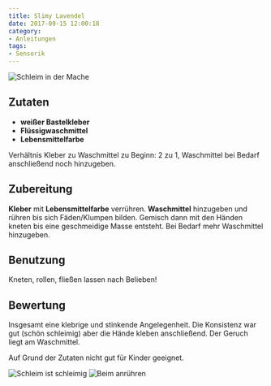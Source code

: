 ```yaml
---
title: Slimy Lavendel
date: 2017-09-15 12:00:18
category:
- Anleitungen
tags: 
- Sensorik
---
```


![Schleim in der Mache](/make-a-mess/images/schleim_lavendel_1.jpg)

## Zutaten
- **weißer Bastelkleber**
- **Flüssigwaschmittel**
- **Lebensmittelfarbe**

Verhältnis Kleber zu Waschmittel zu Beginn: 2 zu 1, Waschmittel bei Bedarf anschließend noch hinzugeben. 

## Zubereitung

**Kleber** mit **Lebensmittelfarbe** verrühren. **Waschmittel** hinzugeben und rühren bis sich Fäden/Klumpen bilden. Gemisch dann mit den Händen kneten bis eine geschmeidige Masse entsteht. Bei Bedarf mehr Waschmittel hinzugeben. 

## Benutzung

Kneten, rollen, fließen lassen nach Belieben!

## Bewertung

Insgesamt eine klebrige und stinkende Angelegenheit. Die Konsistenz war gut (schön schleimig) aber die Hände kleben anschließend. Der Geruch liegt am Waschmittel.

Auf Grund der Zutaten nicht gut für Kinder geeignet. 

![Schleim ist schleimig](/make-a-mess/images/schleim_lavendel_2.jpg)
![Beim anrühren](/make-a-mess/images/schleim_lavendel_0.jpg)
